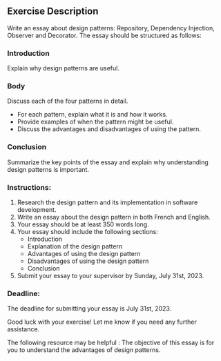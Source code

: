 ## Exercise Description
Write an essay about design patterns: Repository, Dependency Injection, Observer and Decorator. The essay should be structured as follows:

### Introduction
Explain why design patterns are useful. 

### Body
Discuss each of the four patterns in detail.
- For each pattern, explain what it is and how it works.
- Provide examples of when the pattern might be useful.
- Discuss the advantages and disadvantages of using the pattern.

### Conclusion
Summarize the key points of the essay and explain why understanding design patterns is important.

### Instructions:
1. Research the design pattern and its implementation in software development.
2. Write an essay about the design pattern in both French and English.
3. Your essay should be at least 350 words long.
4. Your essay should include the following sections:
    * Introduction
    * Explanation of the design pattern
    * Advantages of using the design pattern
    * Disadvantages of using the design pattern
    * Conclusion
5. Submit your essay to your supervisor by Sunday, July 31st, 2023.

### Deadline:
The deadline for submitting your essay is July 31st, 2023.

Good luck with your exercise! Let me know if you need any further assistance.

The following resource may be helpful :
The objective of this essay is for you to understand the advantages of design patterns.

